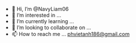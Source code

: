- 👋 Hi, I’m @NavyLiam06
- 👀 I’m interested in ...
- 🌱 I’m currently learning ...
- 💞️ I’m looking to collaborate on ...
- 📫 How to reach me ... phvietanh186@gmail.com

<!---
NavyLiam06/NavyLiam06 is a ✨ special ✨ repository because its `README.md` (this file) appears on your GitHub profile.
You can click the Preview link to take a look at your changes.
--->
